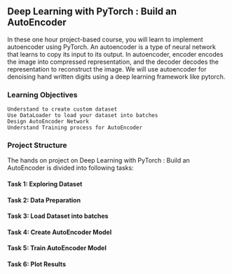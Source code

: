 ## Deep Learning with PyTorch : Build an AutoEncoder

In these one hour project-based course, you will learn to implement autoencoder using PyTorch. An autoencoder is a type of neural network that learns to copy its input to its output. In autoencoder, encoder encodes the image into compressed representation, and the decoder decodes the representation to reconstruct the image. We will use autoencoder for denoising hand written digits using a deep learning framework like pytorch.
### Learning Objectives
    Understand to create custom dataset
    Use DataLoader to load your dataset into batches
    Design AutoEncoder Network
    Understand Training process for AutoEncoder

### Project Structure
The hands on project on Deep Learning with PyTorch : Build an AutoEncoder is divided into following tasks:
#### Task 1: Exploring Dataset 
#### Task 2: Data Preparation 
#### Task 3: Load Dataset into batches
#### Task 4: Create AutoEncoder Model 
#### Task 5: Train AutoEncoder Model 
#### Task 6: Plot Results
